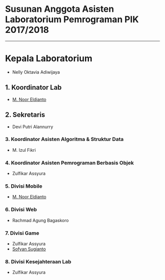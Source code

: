 # Susunan Anggota Asisten Laboratorium Pemrograman PIK 2017/2018
-----------------------------------------------
# Kepala Laboratorium
- Nelly Oktavia Adiwijaya
## 1.  Koordinator Lab
- [M. Noor Eldianto](http://github.com/L007/)
## 2. Sekretaris
- Devi Putri Alannurry 
### 3.  Koordinator Asisten Algoritma & Struktur Data
- M. Izul Fikri
### 4.  Koordinator Asisten Pemrograman Berbasis Objek
- Zulfikar Assyura
### 5. Divisi Mobile
- [M. Noor Eldianto](http://github.com/L007/)
### 6. Divisi Web
- Rachmad Agung Bagaskoro
### 7. Divisi Game
- Zulfikar Assyura
- [Sofyan Sugianto](http://github.com/artemtech)
### 8. Divisi Kesejahteraan Lab
- Zulfikar Assyura

